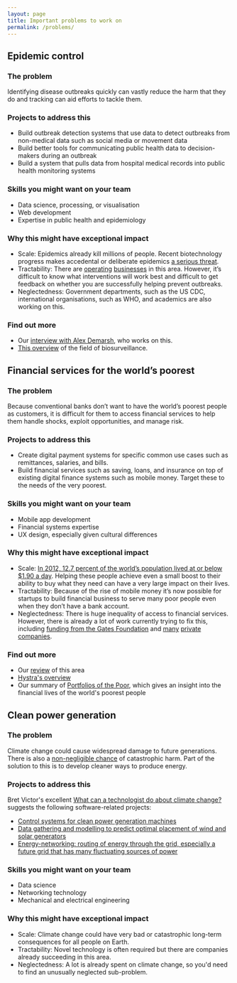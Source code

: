 ```yaml
---
layout: page
title: Important problems to work on
permalink: /problems/
---
```


## <a name="epidemic_control"></a> Epidemic control

### The problem
Identifying disease outbreaks quickly can vastly reduce the harm that they do and tracking can aid efforts to tackle them.

### Projects to address this

* Build outbreak detection systems that use data to detect outbreaks from non-medical data such as social media or movement data
* Build better tools for communicating public health data to decision-makers during an outbreak
* Build a system that pulls data from hospital medical records into public health monitoring systems

### Skills you might want on your team

* Data science, processing, or visualisation
* Web development
* Expertise in public health and epidemiology

### Why this might have exceptional impact

* Scale: Epidemics already kill millions of people. Recent biotechnology progress makes accedental or deliberate epidemics [a serious threat](http://www.openphilanthropy.org/research/cause-reports/biosecurity).
* Tractability: There are [operating](http://bluedot.global/) [businesses](http://www.epidemico.com/) in this area. However, it’s difficult to know what interventions will work best and difficult to get feedback on whether you are successfully helping prevent outbreaks.
* Neglectedness: Government departments, such as the US CDC, international organisations, such as WHO, and academics are also working on this.

### Find out more

* Our [interview with Alex Demarsh](http://goodtechnologyproject.org/blog/2016/06/11/interview-with-alex-demarsh), who works on this.
* [This overview](http://faculty.nps.edu/rdfricke/docs/Encyclopedia%20Article.pdf) of the field of biosurveillance.

## <a name="financial_services_for_the_poor"></a> Financial services for the world’s poorest

### The problem
Because conventional banks don’t want to have the world’s poorest people as customers, it is difficult for them to access financial services to help them handle shocks, exploit opportunities, and manage risk.

### Projects to address this

* Create digital payment systems for specific common use cases such as remittances, salaries, and bills.
* Build financial services such as saving, loans, and insurance on top of existing digital finance systems such as mobile money. Target these to the needs of the very poorest.

### Skills you might want on your team

* Mobile app development
* Financial systems expertise
* UX design, especially given cultural differences

### Why this might have exceptional impact

* Scale: [In 2012, 12.7 percent of the world’s population lived at or below $1.90 a day](http://www.worldbank.org/en/topic/poverty/overview). Helping these people achieve even a small boost to their ability to buy what they need can have a very large impact on their lives.
* Tractability: Because of the rise of mobile money it’s now possible for startups to build financial business to serve many poor people even when they don’t have a bank account.
* Neglectedness: There is huge inequality of access to financial services. However, there is already a lot of work currently trying to fix this, including [funding from the Gates Foundation](http://www.gatesfoundation.org/What-We-Do/Global-Development/Financial-Services-for-the-Poor) and [many](https://www.sendwave.com) [private](https://branch.co/) [companies](http://www.safaricom.co.ke/personal/m-pesa/do-more-with-m-pesa/m-shwari).

### Find out more

* Our [review](http://goodtechnologyproject.org/blog/2016/01/04/digital-financial-services-for-the-poor-shallow-overview/) of this area
* [Hystra's overview](http://static1.squarespace.com/static/51bef39fe4b010d205f84a92/t/51f245abe4b0475c8b40f894/1374832043586/Hystra_Rapport_ICT_for_the_BoP.pdf#page=140)
* Our summary of [Portfolios of the Poor](http://goodtechnologyproject.org/blog/2016/01/12/portfolios-of-the-poor-book-summary/), which gives an insight into the financial lives of the world's poorest people

## <a name="clean_power_generation"></a> Clean power generation

### The problem

Climate change could cause widespread damage to future generations. There is also a [non-negligible chance](https://80000hours.org/problem-profiles/climate-change/) of catastrophic harm. Part of the solution to this is to develop cleaner ways to produce energy.

### Projects to address this

Bret Victor's excellent [What can a technologist do about climate change?](http://worrydream.com/#!/ClimateChange) suggests the following software-related projects:

* [Control systems for clean power generation machines](http://worrydream.com/ClimateChange/#production-stuff)
* [Data gathering and modelling to predict optimal placement of wind and solar generators](http://worrydream.com/ClimateChange/#production-computation)
* [Energy-networking: routing of energy through the grid, especially a future grid that has many fluctuating sources of power](http://worrydream.com/ClimateChange/#moving-networking)

### Skills you might want on your team

* Data science
* Networking technology
* Mechanical and electrical engineering

### Why this might have exceptional impact

* Scale: Climate change could have very bad or catastrophic long-term consequences for all people on Earth.
* Tractability: Novel technology is often required but there are companies already succeeding in this area.
* Neglectedness: A lot is already spent on climate change, so you'd need to find an unusually neglected sub-problem.
